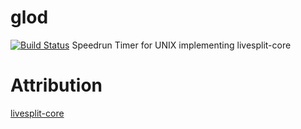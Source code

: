 # glod
[![Build Status](https://github.com/Eein/glod/workflows/Rust/badge.svg)](https://github.com/Eein/glod/actions)
Speedrun Timer for UNIX implementing livesplit-core

# Attribution
[livesplit-core](https://github.com/LiveSplit/livesplit-core)
